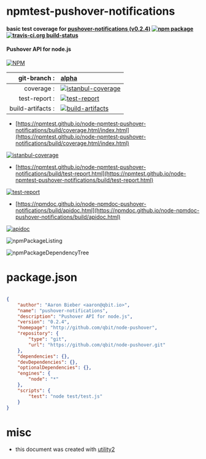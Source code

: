 # npmtest-pushover-notifications

#### basic test coverage for  [pushover-notifications (v0.2.4)](http://github.com/qbit/node-pushover)  [![npm package](https://img.shields.io/npm/v/npmtest-pushover-notifications.svg?style=flat-square)](https://www.npmjs.org/package/npmtest-pushover-notifications) [![travis-ci.org build-status](https://api.travis-ci.org/npmtest/node-npmtest-pushover-notifications.svg)](https://travis-ci.org/npmtest/node-npmtest-pushover-notifications)

#### Pushover API for node.js

[![NPM](https://nodei.co/npm/pushover-notifications.png?downloads=true&downloadRank=true&stars=true)](https://www.npmjs.com/package/pushover-notifications)

| git-branch : | [alpha](https://github.com/npmtest/node-npmtest-pushover-notifications/tree/alpha)|
|--:|:--|
| coverage : | [![istanbul-coverage](https://npmtest.github.io/node-npmtest-pushover-notifications/build/coverage.badge.svg)](https://npmtest.github.io/node-npmtest-pushover-notifications/build/coverage.html/index.html)|
| test-report : | [![test-report](https://npmtest.github.io/node-npmtest-pushover-notifications/build/test-report.badge.svg)](https://npmtest.github.io/node-npmtest-pushover-notifications/build/test-report.html)|
| build-artifacts : | [![build-artifacts](https://npmtest.github.io/node-npmtest-pushover-notifications/glyphicons_144_folder_open.png)](https://github.com/npmtest/node-npmtest-pushover-notifications/tree/gh-pages/build)|

- [https://npmtest.github.io/node-npmtest-pushover-notifications/build/coverage.html/index.html](https://npmtest.github.io/node-npmtest-pushover-notifications/build/coverage.html/index.html)

[![istanbul-coverage](https://npmtest.github.io/node-npmtest-pushover-notifications/build/screenCapture.buildCi.browser.%252Ftmp%252Fbuild%252Fcoverage.lib.html.png)](https://npmtest.github.io/node-npmtest-pushover-notifications/build/coverage.html/index.html)

- [https://npmtest.github.io/node-npmtest-pushover-notifications/build/test-report.html](https://npmtest.github.io/node-npmtest-pushover-notifications/build/test-report.html)

[![test-report](https://npmtest.github.io/node-npmtest-pushover-notifications/build/screenCapture.buildCi.browser.%252Ftmp%252Fbuild%252Ftest-report.html.png)](https://npmtest.github.io/node-npmtest-pushover-notifications/build/test-report.html)

- [https://npmdoc.github.io/node-npmdoc-pushover-notifications/build/apidoc.html](https://npmdoc.github.io/node-npmdoc-pushover-notifications/build/apidoc.html)

[![apidoc](https://npmdoc.github.io/node-npmdoc-pushover-notifications/build/screenCapture.buildCi.browser.%252Ftmp%252Fbuild%252Fapidoc.html.png)](https://npmdoc.github.io/node-npmdoc-pushover-notifications/build/apidoc.html)

![npmPackageListing](https://npmtest.github.io/node-npmtest-pushover-notifications/build/screenCapture.npmPackageListing.svg)

![npmPackageDependencyTree](https://npmtest.github.io/node-npmtest-pushover-notifications/build/screenCapture.npmPackageDependencyTree.svg)



# package.json

```json

{
    "author": "Aaron Bieber <aaron@qbit.io>",
    "name": "pushover-notifications",
    "description": "Pushover API for node.js",
    "version": "0.2.4",
    "homepage": "http://github.com/qbit/node-pushover",
    "repository": {
        "type": "git",
        "url": "https://github.com/qbit/node-pushover.git"
    },
    "dependencies": {},
    "devDependencies": {},
    "optionalDependencies": {},
    "engines": {
        "node": "*"
    },
    "scripts": {
        "test": "node test/test.js"
    }
}
```



# misc
- this document was created with [utility2](https://github.com/kaizhu256/node-utility2)
